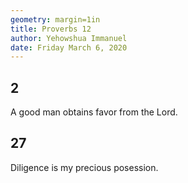 ```yaml
---
geometry: margin=1in
title: Proverbs 12
author: Yehowshua Immanuel
date: Friday March 6, 2020
---
```


## 2
A good man obtains favor from the Lord.

## 27
Diligence is my precious posession.